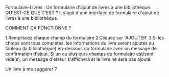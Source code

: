 Formulaire-Livres : Un formulaire d'ajout de livres à une bibliothèque.
QU'EST-CE QUE C'EST ? Il s'agit d'une interface de formulaire d'ajout de livres à une bibliothèque.

COMMENT ÇA FONCTIONNE ?

1.Remplissez chaque champ du formulaire 2.Cliquez sur 'AJOUTER' 3.Si les chmps sont tous complétés, les informations du livre seront ajoutés au tableau (la bibliothèque) en-dessous du formulaire avec un message de confirmation d'ajout. Si un ou plusieurs champs du formulaire est/sont vide(s), un message d'erreur s'affichera et le livre ne sera pas ajouté.

Un livre à me suggérer ?
